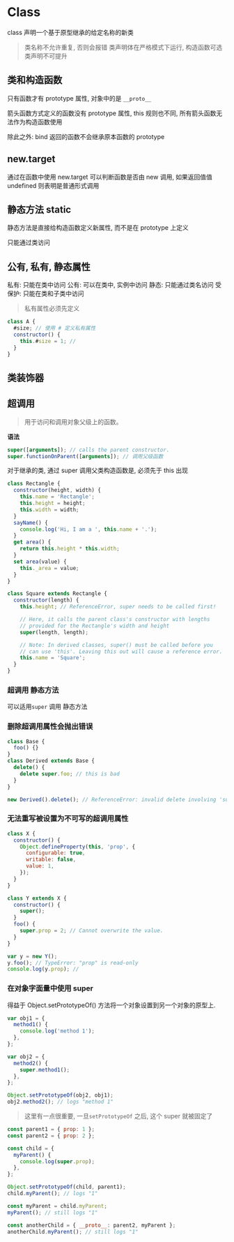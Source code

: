 # Class

class 声明一个基于原型继承的给定名称的新类

> 类名称不允许重复, 否则会报错
> 类声明体在严格模式下运行, 构造函数可选
> 类声明不可提升

## 类和构造函数

只有函数才有 prototype 属性, 对象中的是 `__proto__`

箭头函数方式定义的函数没有 prototype 属性, this 规则也不同, 所有箭头函数无法作为构造函数使用

除此之外: bind 返回的函数不会继承原本函数的 prototype

## new.target

通过在函数中使用 new.target 可以判断函数是否由 new 调用, 如果返回值值 undefined 则表明是普通形式调用

## 静态方法 static

静态方法是直接给构造函数定义新属性, 而不是在 prototype 上定义

只能通过类访问

## 公有, 私有, 静态属性

私有: 只能在类中访问
公有: 可以在类中, 实例中访问
静态: 只能通过类名访问
受保护: 只能在类和子类中访问

> 私有属性必须先定义

```js
class A {
  #size; // 使用 # 定义私有属性
  constructor() {
    this.#size = 1; //
  }
}
```
## 类装饰器

## 超调用

> 用于访问和调用对象父级上的函数。

**语法**

```js
super([arguments]); // calls the parent constructor.
super.functionOnParent([arguments]); // 调用父级函数
```

对于继承的类, 通过 super 调用父类构造函数是, 必须先于 this 出现

```js
class Rectangle {
  constructor(height, width) {
    this.name = 'Rectangle';
    this.height = height;
    this.width = width;
  }
  sayName() {
    console.log('Hi, I am a ', this.name + '.');
  }
  get area() {
    return this.height * this.width;
  }
  set area(value) {
    this._area = value;
  }
}

class Square extends Rectangle {
  constructor(length) {
    this.height; // ReferenceError, super needs to be called first!

    // Here, it calls the parent class's constructor with lengths
    // provided for the Rectangle's width and height
    super(length, length);

    // Note: In derived classes, super() must be called before you
    // can use 'this'. Leaving this out will cause a reference error.
    this.name = 'Square';
  }
}
```

### 超调用 静态方法

可以适用`super` 调用 静态方法

### 删除超调用属性会抛出错误

```js
class Base {
  foo() {}
}
class Derived extends Base {
  delete() {
    delete super.foo; // this is bad
  }
}

new Derived().delete(); // ReferenceError: invalid delete involving 'super'.
```

### 无法重写被设置为不可写的超调用属性

```js
class X {
  constructor() {
    Object.defineProperty(this, 'prop', {
      configurable: true,
      writable: false,
      value: 1,
    });
  }
}

class Y extends X {
  constructor() {
    super();
  }
  foo() {
    super.prop = 2; // Cannot overwrite the value.
  }
}

var y = new Y();
y.foo(); // TypeError: "prop" is read-only
console.log(y.prop); //
```

### 在对象字面量中使用 super

得益于 Object.setPrototypeOf() 方法将一个对象设置到另一个对象的原型上.

```js
var obj1 = {
  method1() {
    console.log('method 1');
  },
};

var obj2 = {
  method2() {
    super.method1();
  },
};

Object.setPrototypeOf(obj2, obj1);
obj2.method2(); // logs "method 1"
```

> 这里有一点很重要, 一旦`setPrototypeOf` 之后, 这个 super 就被固定了

```js
const parent1 = { prop: 1 };
const parent2 = { prop: 2 };

const child = {
  myParent() {
    console.log(super.prop);
  },
};

Object.setPrototypeOf(child, parent1);
child.myParent(); // logs "1"

const myParent = child.myParent;
myParent(); // still logs "1"

const anotherChild = { __proto__: parent2, myParent };
anotherChild.myParent(); // still logs "1"
```
